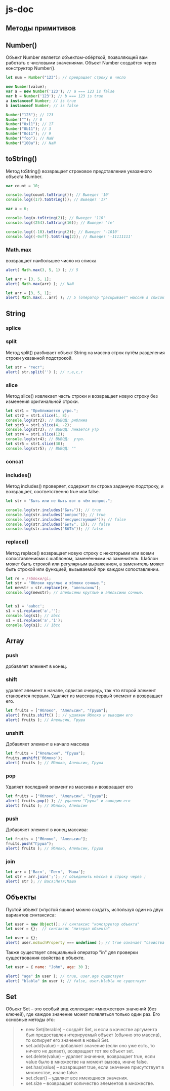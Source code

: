 # js-doc

## Методы примитивов
## Number()
Объект Number является объектом-обёрткой, позволяющей вам работать с числовыми значениями. Объект Number создаётся через конструктор Number().
```js
let num = Number("123"); // превращает строку в число

new Number(value);
var a = new Number('123'); // a === 123 is false
var b = Number('123'); // b === 123 is true
a instanceof Number; // is true
b instanceof Number; // is false

Number("123"); // 123
Number(""); // 0
Number("0x11"); // 17
Number("0b11"); // 3
Number("0o11"); // 9
Number("foo"); // NaN
Number("100a"); // NaN
```

## toString()
Метод toString() возвращает строковое представление указанного объекта Number.
```js
var count = 10;

console.log(count.toString()); // Выведет '10'
console.log((17).toString()); // Выведет '17'

var x = 6;

console.log(x.toString(2)); // Выведет '110'
console.log((254).toString(16)); // Выведет 'fe'

console.log((-10).toString(2)); // Выведет '-1010'
console.log((-0xff).toString(2)); // Выведет '-11111111'
```


###  Math.max
возвращает наибольшее число из списка
```js
alert( Math.max(3, 5, 1) ); // 5

```
```js
let arr = [3, 5, 1];
alert( Math.max(arr) ); // NaN
```

```js
let arr = [3, 5, 1];
alert( Math.max(...arr) ); // 5 (оператор "раскрывает" массив в список аргументов)
```



## String

### splice

### split
Метод split() разбивает объект String на массив строк путём разделения строки указанной подстрокой.
```js
let str = "тест";
alert( str.split('') ); // т,е,с,т
```

### slice
Метод slice() извлекает часть строки и возвращает новую строку без изменения оригинальной строки.

```js
let str1 = "Приближается утро.";
let str2 = str1.slice(1, 8);
console.log(str2); // ВЫВОД: риближа
let str3 = str1.slice(4, -2);
console.log(str3); // ВЫВОД: лижается утр
let str4 = str1.slice(12);
console.log(str4); // ВЫВОД:  утро.
let str5 = str1.slice(30);
console.log(str5); // ВЫВОД: ""
```

### concat

### includes()
Метод includes() проверяет, содержит ли строка заданную подстроку, и возвращает, соответственно true или false.

```js
let str = "Быть или не быть вот в чём вопрос.";

console.log(str.includes("Быть")); // true
console.log(str.includes("вопрос")); // true
console.log(str.includes("несуществующий")); // false
console.log(str.includes("Быть", 1)); // false
console.log(str.includes("БЫТЬ")); // false
```

### replace()
Метод replace() возвращает новую строку с некоторыми или всеми сопоставлениями с шаблоном, заменёнными на заменитель. Шаблон может быть строкой или регулярным выражением, а заменитель может быть строкой или функцией, вызываемой при каждом сопоставлении.
```js
let re = /яблоки/gi;
let str = "Яблоки круглые и яблоки сочные.";
let newstr = str.replace(re, "апельсины");
console.log(newstr); // апельсины круглые и апельсины сочные.
```
```js

let s1 = 'aabcc';
s1 = s1.replace('a','');
console.log(s1); // abcc
s1 = s1.replace('a','1');
console.log(s1); // 1bcc


```



## Array

### push
добавляет элемент в конец.

### shift
удаляет элемент в начале, сдвигая очередь, так что второй элемент становится первым.
Удаляет из массива первый элемент и возвращает его.
```js
let fruits = ["Яблоко", "Апельсин", "Груша"];
alert( fruits.shift() ); // удаляем Яблоко и выводим его
alert( fruits ); // Апельсин, Груша
```

### unshift
Добавляет элемент в начало массива
```js
let fruits = ["Апельсин", "Груша"];
fruits.unshift('Яблоко');
alert( fruits ); // Яблоко, Апельсин, Груша
```


### pop
Удаляет последний элемент из массива и возвращает его
```js
let fruits = ["Яблоко", "Апельсин", "Груша"];
alert( fruits.pop() ); // удаляем "Груша" и выводим его
alert( fruits ); // Яблоко, Апельсин
```

### push
Добавляет элемент в конец массива:
```js
let fruits = ["Яблоко", "Апельсин"];
fruits.push("Груша");
alert( fruits ); // Яблоко, Апельсин, Груша
```





### join
```js
let arr = ['Вася', 'Петя', 'Маша'];
let str = arr.join(';'); // объединить массив в строку через ;
alert( str ); // Вася;Петя;Маша
```




## Объекты
Пустой объект («пустой ящик») можно создать, используя один из двух вариантов синтаксиса:

```js
let user = new Object(); // синтаксис "конструктор объекта"
let user = {};  // синтаксис "литерал объекта"
```

```js
let user = {};
alert( user.noSuchProperty === undefined ); // true означает "свойства нет"
```
Также существует специальный оператор "in" для проверки существования свойства в объекте.
```js
let user = { name: "John", age: 30 };

alert( "age" in user ); // true, user.age существует
alert( "blabla" in user ); // false, user.blabla не существует
```

## Set
Объект Set – это особый вид коллекции: «множество» значений (без ключей), где каждое значение может появляться только один раз.
Его основные методы это:
>* new Set(iterable) – создаёт Set, и если в качестве аргумента был предоставлен итерируемый объект (обычно это массив), то копирует его значения в новый Set.
>* set.add(value) – добавляет значение (если оно уже есть, то ничего не делает), возвращает тот же объект set.
>* set.delete(value) – удаляет значение, возвращает true, если value было в множестве на момент вызова, иначе false.
>* set.has(value) – возвращает true, если значение присутствует в множестве, иначе false.
>* set.clear() – удаляет все имеющиеся значения.
>* set.size – возвращает количество элементов в множестве.




